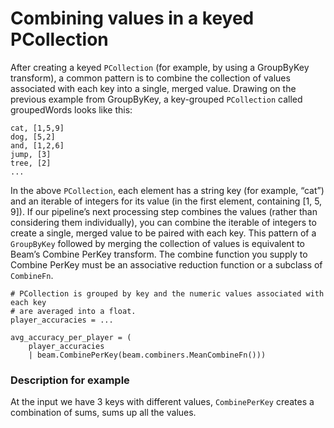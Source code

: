 # Combining values in a keyed PCollection

After creating a keyed `PCollection` (for example, by using a GroupByKey transform), a common pattern is to combine the collection of values associated with each key into a single, merged value. Drawing on the previous example from GroupByKey, a key-grouped `PCollection` called groupedWords looks like this:

```
cat, [1,5,9]
dog, [5,2]
and, [1,2,6]
jump, [3]
tree, [2]
...
```

In the above `PCollection`, each element has a string key (for example, “cat”) and an iterable of integers for its value (in the first element, containing [1, 5, 9]). If our pipeline’s next processing step combines the values (rather than considering them individually), you can combine the iterable of integers to create a single, merged value to be paired with each key. This pattern of a `GroupByKey` followed by merging the collection of values is equivalent to Beam’s Combine PerKey transform. The combine function you supply to Combine PerKey must be an associative reduction function or a subclass of `CombineFn`.

```
# PCollection is grouped by key and the numeric values associated with each key
# are averaged into a float.
player_accuracies = ...

avg_accuracy_per_player = (
    player_accuracies
    | beam.CombinePerKey(beam.combiners.MeanCombineFn()))
```

### Description for example

At the input we have 3 keys with different values, `CombinePerKey` creates a combination of sums, sums up all the values.